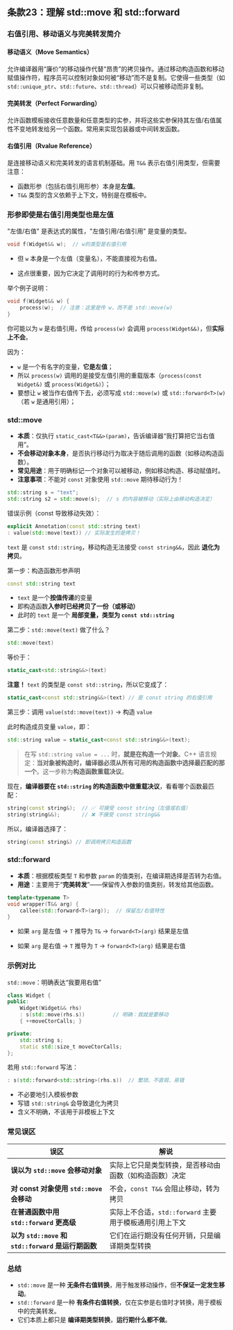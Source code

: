 ## 条款23：理解 std::move 和 std::forward

### 右值引用、移动语义与完美转发简介

#### 移动语义（Move Semantics）
允许编译器用“廉价”的移动操作代替“昂贵”的拷贝操作。通过移动构造函数和移动赋值操作符，程序员可以控制对象如何被“移动”而不是复制。它使得一些类型（如 `std::unique_ptr`、`std::future`、`std::thread`）可以只被移动而非复制。

#### 完美转发（Perfect Forwarding）
允许函数模板接收任意数量和任意类型的实参，并将这些实参保持其左值/右值属性不变地转发给另一个函数。常用来实现包装器或中间转发函数。

#### 右值引用（Rvalue Reference）
是连接移动语义和完美转发的语言机制基础。用 `T&&` 表示右值引用类型，但需要注意：

- 函数形参（包括右值引用形参）本身是**左值**。
- `T&&` 类型的含义依赖于上下文，特别是在模板中。

### 形参即使是右值引用类型也是左值

"左值/右值" 是表达式的属性，"左值引用/右值引用" 是变量的类型。

```cpp
void f(Widget&& w);  // w的类型是右值引用
```

- 但 `w` 本身是一个左值（变量名），不能直接视为右值。

- 这点很重要，因为它决定了调用时的行为和传参方式。

举个例子说明：

```cpp
void f(Widget&& w) {
    process(w);  // 注意：这里是传 w，而不是 std::move(w)
}
```

你可能以为 `w` 是右值引用，传给 `process(w)` 会调用 `process(Widget&&)`，但**实际上不会**。

因为：

- `w` 是一个有名字的变量，**它是左值**；
- 所以 `process(w)` 调用的是接受左值引用的重载版本（`process(const Widget&)` 或 `process(Widget&)`）；
- 要想让 `w` 被当作右值传下去，必须写成 `std::move(w)` 或 `std::forward<T>(w)`（若 `w` 是通用引用）；

### std::move

- **本质**：仅执行 `static_cast<T&&>(param)`，告诉编译器“我打算把它当右值用”。
- **不会移动对象本身**，是否执行移动行为取决于随后调用的函数（如移动构造函数）。
- **常见用途**：用于明确标记一个对象可以被移动，例如移动构造、移动赋值时。
- **注意事项**：不能对 `const` 对象使用 `std::move` 期待移动行为！

```cpp
std::string s = "text";
std::string s2 = std::move(s);  // s 的内容被移动（实际上由移动构造决定）
```

错误示例（const 导致移动失效）：

```cpp
explicit Annotation(const std::string text)
: value(std::move(text)) // 实际发生的是拷贝！
```

`text` 是 `const std::string`，移动构造无法接受 `const string&&`，因此 **退化为拷贝**。

第一步：构造函数形参声明

```cpp
const std::string text
```

- `text` 是一个**按值传递**的变量
- 即构造函数**入参时已经拷贝了一份（或移动）**
- 此时的 `text` 是一个 **局部变量，类型为 `const std::string`**

第二步：`std::move(text)` 做了什么？

```cpp
std::move(text)
```

等价于：

```cpp
static_cast<std::string&&>(text)
```

**注意！** `text` 的类型是 `const std::string`，所以它变成了：

```cpp
static_cast<const std::string&&>(text) // 是 const string 的右值引用
```

第三步：调用 `value(std::move(text))` → 构造 `value`

此时构造成员变量 `value`，即：

```cpp
std::string value = static_cast<const std::string&&>(text);
```

> 在写 `std::string value = ...` 时，**就是在构造一个对象**。C++ 语言规定：**当对象被构造时，编译器必须从所有可用的构造函数中选择最匹配的那一个**。这一步称为**构造函数重载决议**。

现在，**编译器要在 `std::string` 的构造函数中做重载决议**，看看哪个函数最匹配：

```cpp
string(const string&);  // ✅ 可接受 const string（左值或右值）
string(string&&);       // ❌ 不接受 const string&&
```

所以，编译器选择了：

```cpp
string(const string&) // 即调用拷贝构造函数
```

### std::forward

- **本质**：根据模板类型 `T` 和参数 `param` 的值类别，在编译期选择是否转为右值。
- **用途**：主要用于“**完美转发**”——保留传入参数的值类别，转发给其他函数。

```cpp
template<typename T>
void wrapper(T&& arg) {
    callee(std::forward<T>(arg));  // 保留左/右值特性
}
```

- 如果 `arg` 是左值 → `T` 推导为 `T&` → `forward<T>(arg)` 结果是左值

- 如果 `arg` 是右值 → `T` 推导为 `T` → `forward<T>(arg)` 结果是右值

### 示例对比

`std::move`：明确表达“我要用右值”

```cpp
class Widget {
public:
    Widget(Widget&& rhs)
    : s(std::move(rhs.s))         // 明确：我就是要移动
    { ++moveCtorCalls; }

private:
    std::string s;
    static std::size_t moveCtorCalls;
};
```

若用 `std::forward` 写法：

```cpp
: s(std::forward<std::string>(rhs.s))  // 繁琐、不直观、易错
```

- 不必要地引入模板参数
- 写错 `std::string&` 会导致退化为拷贝
- 含义不明确，不该用于非模板上下文

### 常见误区

| 误区                                                | 解说                                                    |
| --------------------------------------------------- | ------------------------------------------------------- |
| **误以为 `std::move` 会移动对象**                   | 实际上它只是类型转换，是否移动由函数（如构造函数）决定  |
| **对 const 对象使用 `std::move` 会移动**            | 不会，`const T&&` 会阻止移动，转为拷贝                  |
| **在普通函数中用 `std::forward` 更高级**            | 实际上不合适，`std::forward` 主要用于模板通用引用上下文 |
| **以为 `std::move` 和 `std::forward` 是运行期函数** | 它们在运行期没有任何开销，只是编译期类型转换            |

### 总结

- `std::move` 是一种 **无条件右值转换**，用于触发移动操作，但**不保证一定发生移动**。
- `std::forward` 是一种 **有条件右值转换**，仅在实参是右值时才转换，用于模板中的完美转发。
- 它们本质上都只是 **编译期类型转换**，**运行期什么都不做**。
